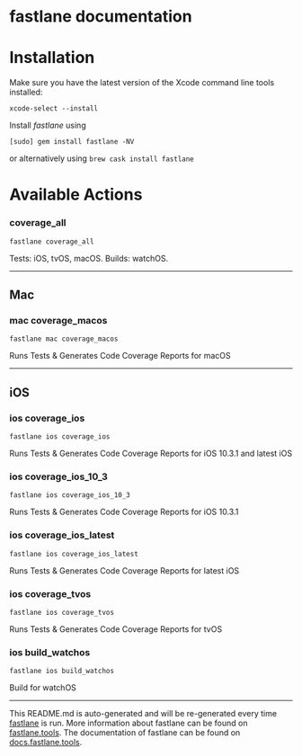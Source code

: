 fastlane documentation
================
# Installation

Make sure you have the latest version of the Xcode command line tools installed:

```
xcode-select --install
```

Install _fastlane_ using
```
[sudo] gem install fastlane -NV
```
or alternatively using `brew cask install fastlane`

# Available Actions
### coverage_all
```
fastlane coverage_all
```
Tests: iOS, tvOS, macOS. Builds: watchOS.

----

## Mac
### mac coverage_macos
```
fastlane mac coverage_macos
```
Runs Tests & Generates Code Coverage Reports for macOS

----

## iOS
### ios coverage_ios
```
fastlane ios coverage_ios
```
Runs Tests & Generates Code Coverage Reports for iOS 10.3.1 and latest iOS
### ios coverage_ios_10_3
```
fastlane ios coverage_ios_10_3
```
Runs Tests & Generates Code Coverage Reports for iOS 10.3.1
### ios coverage_ios_latest
```
fastlane ios coverage_ios_latest
```
Runs Tests & Generates Code Coverage Reports for latest iOS
### ios coverage_tvos
```
fastlane ios coverage_tvos
```
Runs Tests & Generates Code Coverage Reports for tvOS
### ios build_watchos
```
fastlane ios build_watchos
```
Build for watchOS

----

This README.md is auto-generated and will be re-generated every time [fastlane](https://fastlane.tools) is run.
More information about fastlane can be found on [fastlane.tools](https://fastlane.tools).
The documentation of fastlane can be found on [docs.fastlane.tools](https://docs.fastlane.tools).
